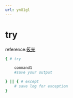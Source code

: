```yaml
---
url: yn81gl
---
```


# try

reference:[筱光](https://blog.csdn.net/womeng2009/article/details/80814284)
```bash
{ # try

    command1 
    #save your output

} || { # except
    # save log for exception 
}
```


